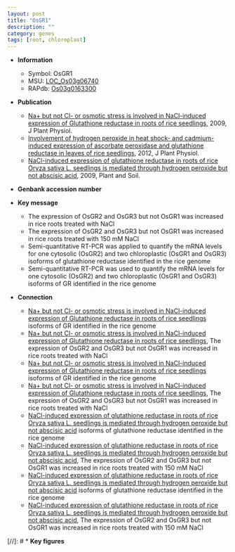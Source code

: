 ```yaml
---
layout: post
title: "OsGR1"
description: ""
category: genes
tags: [root, chloroplast]
---
```


* **Information**  
    + Symbol: OsGR1  
    + MSU: [LOC_Os03g06740](http://rice.plantbiology.msu.edu/cgi-bin/ORF_infopage.cgi?orf=LOC_Os03g06740)  
    + RAPdb: [Os03g0163300](http://rapdb.dna.affrc.go.jp/viewer/gbrowse_details/irgsp1?name=Os03g0163300)  

* **Publication**  
    + [Na+ but not Cl- or osmotic stress is involved in NaCl-induced expression of Glutathione reductase in roots of rice seedlings](http://www.ncbi.nlm.nih.gov/pubmed?term=Na++but+not+Cl-+or+osmotic+stress+is+involved+in+NaCl-induced+expression+of+Glutathione+reductase+in+roots+of+rice+seedlings%5BTitle%5D), 2009, J Plant Physiol.
    + [Involvement of hydrogen peroxide in heat shock- and cadmium-induced expression of ascorbate peroxidase and glutathione reductase in leaves of rice seedlings](http://www.ncbi.nlm.nih.gov/pubmed?term=Involvement+of+hydrogen+peroxide+in+heat+shock-+and+cadmium-induced+expression+of+ascorbate+peroxidase+and+glutathione+reductase+in+leaves+of+rice+seedlings%5BTitle%5D), 2012, J Plant Physiol.
    + [NaCl-induced expression of glutathione reductase in roots of rice Oryza sativa L. seedlings is mediated through hydrogen peroxide but not abscisic acid](http://www.ncbi.nlm.nih.gov/pubmed?term=NaCl-induced+expression+of+glutathione+reductase+in+roots+of+rice+Oryza+sativa+L.+seedlings+is+mediated+through+hydrogen+peroxide+but+not+abscisic+acid%5BTitle%5D), 2009, Plant and Soil.

* **Genbank accession number**  

* **Key message**  
    + The expression of OsGR2 and OsGR3 but not OsGR1 was increased in rice roots treated with NaCl
    + The expression of OsGR2 and OsGR3 but not OsGR1 was increased in rice roots treated with 150 mM NaCl
    + Semi-quantitative RT-PCR was applied to quantify the mRNA levels for one cytosolic (OsGR2) and two chloroplastic (OsGR1 and OsGR3) isoforms of glutathione reductase identified in the rice genome
    + Semi-quantitative RT-PCR was used to quantify the mRNA levels for one cytosolic (OsGR2) and two chloroplastic (OsGR1 and OsGR3) isoforms of GR identified in the rice genome

* **Connection**  
    + [Na+ but not Cl- or osmotic stress is involved in NaCl-induced expression of Glutathione reductase in roots of rice seedlings](OsGR1+and+OsGR3) isoforms of GR identified in the rice genome
    + [Na+ but not Cl- or osmotic stress is involved in NaCl-induced expression of Glutathione reductase in roots of rice seedlings](http://www.ncbi.nlm.nih.gov/pubmed?term=Na++but+not+Cl-+or+osmotic+stress+is+involved+in+NaCl-induced+expression+of+Glutathione+reductase+in+roots+of+rice+seedlings%5BTitle%5D), The expression of OsGR2 and OsGR3 but not OsGR1 was increased in rice roots treated with NaCl
    + [Na+ but not Cl- or osmotic stress is involved in NaCl-induced expression of Glutathione reductase in roots of rice seedlings](OsGR1+and+OsGR3) isoforms of GR identified in the rice genome
    + [Na+ but not Cl- or osmotic stress is involved in NaCl-induced expression of Glutathione reductase in roots of rice seedlings](http://www.ncbi.nlm.nih.gov/pubmed?term=Na++but+not+Cl-+or+osmotic+stress+is+involved+in+NaCl-induced+expression+of+Glutathione+reductase+in+roots+of+rice+seedlings%5BTitle%5D), The expression of OsGR2 and OsGR3 but not OsGR1 was increased in rice roots treated with NaCl
    + [NaCl-induced expression of glutathione reductase in roots of rice Oryza sativa L. seedlings is mediated through hydrogen peroxide but not abscisic acid](OsGR1+and+OsGR3) isoforms of glutathione reductase identified in the rice genome
    + [NaCl-induced expression of glutathione reductase in roots of rice Oryza sativa L. seedlings is mediated through hydrogen peroxide but not abscisic acid](http://www.ncbi.nlm.nih.gov/pubmed?term=NaCl-induced+expression+of+glutathione+reductase+in+roots+of+rice+Oryza+sativa+L.+seedlings+is+mediated+through+hydrogen+peroxide+but+not+abscisic+acid%5BTitle%5D), The expression of OsGR2 and OsGR3 but not OsGR1 was increased in rice roots treated with 150 mM NaCl
    + [NaCl-induced expression of glutathione reductase in roots of rice Oryza sativa L. seedlings is mediated through hydrogen peroxide but not abscisic acid](OsGR1+and+OsGR3) isoforms of glutathione reductase identified in the rice genome
    + [NaCl-induced expression of glutathione reductase in roots of rice Oryza sativa L. seedlings is mediated through hydrogen peroxide but not abscisic acid](http://www.ncbi.nlm.nih.gov/pubmed?term=NaCl-induced+expression+of+glutathione+reductase+in+roots+of+rice+Oryza+sativa+L.+seedlings+is+mediated+through+hydrogen+peroxide+but+not+abscisic+acid%5BTitle%5D), The expression of OsGR2 and OsGR3 but not OsGR1 was increased in rice roots treated with 150 mM NaCl

[//]: # * **Key figures**  


